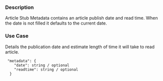 ### Description
Article Stub Metadata contains an article publish date and read time. When the date is not filled it defaults to the current date.

### Use Case
Details the publication date and estimate length of time it will take to read article.
~~~
 "metadata": {
    "date": string / optional
    "readtime": string / optional
  }
~~~

